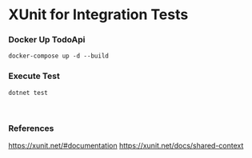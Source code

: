 # XUnit for Integration Tests


### Docker Up TodoApi

```
docker-compose up -d --build
```


### Execute Test

```
dotnet test
```

<br>

### References

https://xunit.net/#documentation
https://xunit.net/docs/shared-context